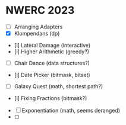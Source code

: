 # NWERC 2023

- [ ] Arranging Adapters
- [x] Klompendans (dp)
- [i] Lateral Damage (interactive)
- [i] Higher Arithmetic (greedy?)
- [ ] Chair Dance (data structures?)
- [i] Date Picker (bitmask, bitset)
- [ ] Galaxy Quest (math, shortest path?)
- [i] Fixing Fractions (bitmask?)
- [ ] Exponentiation (math, seems deranged)
- [ ] 
